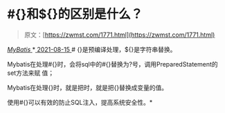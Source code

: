 <!--yml
category: 未分类
date: 0001-01-01 00:00:00
-->

# #{}和${}的区别是什么？

> 原文：[https://zwmst.com/1771.html](https://zwmst.com/1771.html)

   [ *MyBatis* ](https://zwmst.com/mybatis)*[ <time datetime="2021-08-15T16:28:36+08:00"> 2021-08-15 </time> ](https://zwmst.com/1771.html)  # {}是预编译处理，${}是字符串替换。

Mybatis在处理#{}时，会将sql中的#{}替换为?号，调用PreparedStatement的set方法来赋 值；

Mybatis在处理{}时，就是把时，就是把{}替换成变量的值。

使用#{}可以有效的防止SQL注入，提高系统安全性。*